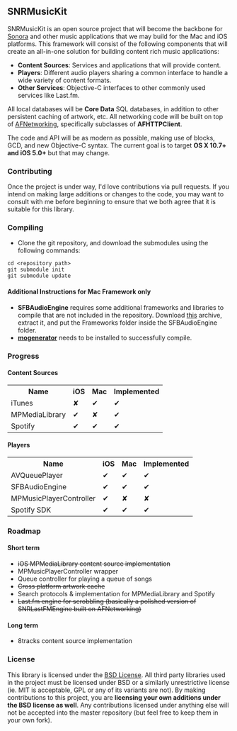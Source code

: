 ## SNRMusicKit

SNRMusicKit is an open source project that will become the backbone for [Sonora](http://getsonora.com) and other music applications that we may build for the Mac and iOS platforms. This framework will consist of the following components that will create an all-in-one solution for building content rich music applications:

* **Content Sources**: Services and applications that will provide content.
* **Players**: Different audio players sharing a common interface to handle a wide variety of content formats. 
* **Other Services**: Objective-C interfaces to other commonly used services like Last.fm.

All local databases will be **Core Data** SQL databases, in addition to other persistent caching of artwork, etc. All networking code will be built on top of [AFNetworking](https://github.com/AFNetworking/AFNetworking), specifically subclasses of **AFHTTPClient**.

The code and API will be as modern as possible, making use of blocks, GCD, and new Objective-C syntax.  The current goal is to target **OS X 10.7+ and iOS 5.0+** but that may change.

### Contributing

Once the project is under way, I'd love contributions via pull requests. If you intend on making large additions or changes to the code, you may want to consult with me before beginning to ensure that we both agree that it is suitable for this library. 

### Compiling

* Clone the git repository, and download the submodules using the following commands:

```
cd <repository path>
git submodule init
git submodule update
```

#### Additional Instructions for Mac Framework only
* **SFBAudioEngine** requires some additional frameworks and libraries to compile that are not included in the repository. Download [this](https://github.com/downloads/sbooth/SFBAudioEngine/Frameworks.tar.bz2) archive, extract it, and put the Frameworks folder inside the SFBAudioEngine folder.
* **[mogenerator](https://github.com/rentzsch/mogenerator)** needs to be installed to successfully compile.

### Progress

#### Content Sources

<table>
  <tr>
    <th>Name</th><th>iOS</th><th>Mac</th><th>Implemented</th>
  </tr>
  <tr>
    <td>iTunes</td><td>✘</td><td>✔</td><td>✔</td>
  </tr>
  <tr>
    <td>MPMediaLibrary</td><td>✔</td><td>✘</td><td>✔</td>
  </tr>
  <tr>
    <td>Spotify</td><td>✔</td><td>✔</td><td>✔</td>
  </tr>
</table>

#### Players

<table>
  <tr>
    <th>Name</th><th>iOS</th><th>Mac</th><th>Implemented</th>
  </tr>
  <tr>
    <td>AVQueuePlayer</td><td>✔</td><td>✔</td><td>✔</td>
  </tr>
  <tr>
    <td>SFBAudioEngine</td><td>✔</td><td>✔</td><td>✔</td>
  </tr>
  <tr>
    <td>MPMusicPlayerController</td><td>✔</td><td>✘</td><td>✘</td>
  </tr>
  <tr>
    <td>Spotify SDK</td><td>✔</td><td>✔</td><td>✔</td>
  </tr>
</table>

### Roadmap

#### Short term

* ~~iOS MPMediaLibrary content source implementation~~
* MPMusicPlayerController wrapper
* Queue controller for playing a queue of songs
* ~~Cross platform artwork cache~~
* Search protocols & implementation for MPMediaLibrary and Spotify
* ~~Last.fm engine for scrobbling (basically a polished version of SNRLastFMEngine built on AFNetworking)~~

#### Long term

* 8tracks content source implementation

### License

This library is licensed under the [BSD License](http://opensource.org/licenses/bsd-license.php). All third party libraries used in the project must be licensed under BSD or a similarly unrestrictive license (ie. MIT is acceptable, GPL or any of its variants are not). By making contributions to this project, you are **licensing your own additions under the BSD license as well**. Any contributions licensed under anything else will not be accepted into the master repository (but feel free to keep them in your own fork).